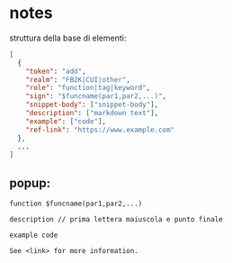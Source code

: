 # notes

struttura della base di elementi:

```json
[
  {
    "token": "add",
    "realm": "FB2K|CUI|other",
    "role": "function|tag|keyword",
    "sign": "$funcname(par1,par2,...)",
    "snippet-body": ["snippet-body"],
    "description": ["markdown text"],
    "example": ["code"],
    "ref-link": "https://www.example.com"
  },
  ...
]
```

## popup:

```text
function $funcname(par1,par2,...)

description // prima lettera maiuscola e punto finale

example code

See <link> for more information.
```
